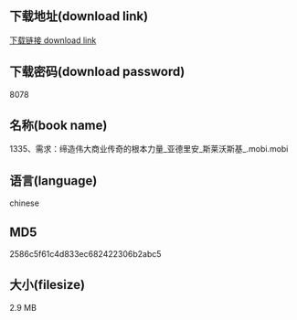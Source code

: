 ## 下载地址(download link)
[下载链接 download link](https://voluble-croquembouche-d321dc.netlify.app/?s=1335%E3%80%81%E9%9C%80%E6%B1%82%EF%BC%9A%E7%BC%94%E9%80%A0%E4%BC%9F%E5%A4%A7%E5%95%86%E4%B8%9A%E4%BC%A0%E5%A5%87%E7%9A%84%E6%A0%B9%E6%9C%AC%E5%8A%9B%E9%87%8F_%E4%BA%9A%E5%BE%B7%E9%87%8C%E5%AE%89_%E6%96%AF%E8%8E%B1%E6%B2%83%E6%96%AF%E5%9F%BA_.mobi)

## 下载密码(download password)
8078

## 名称(book name)
1335、需求：缔造伟大商业传奇的根本力量_亚德里安_斯莱沃斯基_.mobi.mobi

## 语言(language)
chinese

## MD5
2586c5f61c4d833ec682422306b2abc5

## 大小(filesize)
2.9 MB
